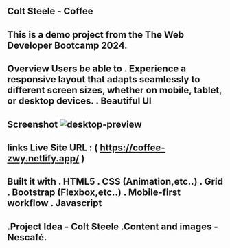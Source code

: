 Colt Steele - Coffee
--------------------
This is a demo project from the The Web Developer Bootcamp 2024.
--------------------
Overview
Users be able to
. Experience a responsive layout that adapts seamlessly to different screen sizes, whether on mobile, tablet, or desktop devices.
. Beautiful UI 
--------------------
Screenshot
![desktop-preview](https://github.com/user-attachments/assets/b75f2658-2e60-4866-83d2-1680694dba25)
--------------------
links
Live Site URL : ( https://coffee-zwy.netlify.app/ ) 
--------------------
Built it with
. HTML5
. CSS (Animation,etc..)
. Grid
. Bootstrap (Flexbox,etc..)
. Mobile-first workflow
. Javascript
--------------------
.Project Idea - Colt Steele
.Content and images - Nescafé.
--------------------
